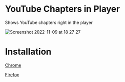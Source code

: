 # YouTube Chapters in Player
Shows YouTube chapters right in the player

![Screenshot 2022-11-09 at 18 27 27](https://user-images.githubusercontent.com/511242/200857370-26c8aa07-97f3-4846-b09b-d3d3beb4270e.png)

# Installation
[Chrome](https://chrome.google.com/webstore/detail/youtube-chapters-in-playe/ikalbbakholajifblhnmbcffhmhnnohl)

[Firefox](https://addons.mozilla.org/en-US/firefox/addon/youtube-chapters-in-player/)
